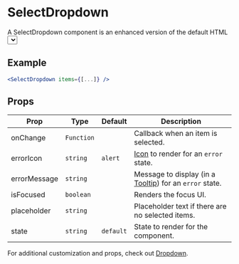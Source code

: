 # SelectDropdown

A SelectDropdown component is an enhanced version of the default HTML <select> with a stylized menu UI. It differs from the [Select](../Select) component as it uses [Dropdown](../Dropdown/V2/docs/Dropdown.md) for it's UI interactions.

## Example

```jsx
<SelectDropdown items={[...]} />
```

## Props

| Prop         | Type       | Default   | Description                                                           |
| ------------ | ---------- | --------- | --------------------------------------------------------------------- |
| onChange     | `Function` |           | Callback when an item is selected.                                    |
| errorIcon    | `string`   | `alert`   | [Icon](../Icon) to render for an `error` state.                       |
| errorMessage | `string`   |           | Message to display (in a [Tooltip](../Tooltip)) for an `error` state. |
| isFocused    | `boolean`  |           | Renders the focus UI.                                                 |
| placeholder  | `string`   |           | Placeholder text if there are no selected items.                      |
| state        | `string`   | `default` | State to render for the component.                                    |

For additional customization and props, check out [Dropdown](../Dropdown/V2/docs/Dropdown.md).
